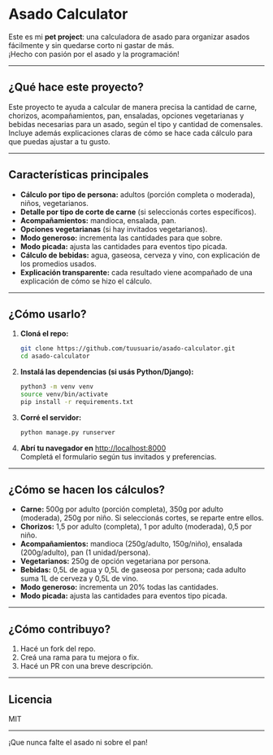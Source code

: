 # Asado Calculator

Este es mi **pet project**: una calculadora de asado para organizar asados fácilmente y sin quedarse corto ni gastar de más.  
¡Hecho con pasión por el asado y la programación!

---

## ¿Qué hace este proyecto?

Este proyecto te ayuda a calcular de manera precisa la cantidad de carne, chorizos, acompañamientos, pan, ensaladas, opciones vegetarianas y bebidas necesarias para un asado, según el tipo y cantidad de comensales.  
Incluye además explicaciones claras de cómo se hace cada cálculo para que puedas ajustar a tu gusto.

---

## Características principales

- **Cálculo por tipo de persona:** adultos (porción completa o moderada), niños, vegetarianos.
- **Detalle por tipo de corte de carne** (si seleccionás cortes específicos).
- **Acompañamientos:** mandioca, ensalada, pan.
- **Opciones vegetarianas** (si hay invitados vegetarianos).
- **Modo generoso:** incrementa las cantidades para que sobre.
- **Modo picada:** ajusta las cantidades para eventos tipo picada.
- **Cálculo de bebidas:** agua, gaseosa, cerveza y vino, con explicación de los promedios usados.
- **Explicación transparente:** cada resultado viene acompañado de una explicación de cómo se hizo el cálculo.

---

## ¿Cómo usarlo?

1. **Cloná el repo:**

   ```bash
   git clone https://github.com/tuusuario/asado-calculator.git
   cd asado-calculator
   ```

2. **Instalá las dependencias (si usás Python/Django):**

   ```bash
   python3 -m venv venv
   source venv/bin/activate
   pip install -r requirements.txt
   ```

3. **Corré el servidor:**

   ```bash
   python manage.py runserver
   ```

4. **Abrí tu navegador en** [http://localhost:8000](http://localhost:8000)  
   Completá el formulario según tus invitados y preferencias.

---

## ¿Cómo se hacen los cálculos?

- **Carne:** 500g por adulto (porción completa), 350g por adulto (moderada), 250g por niño. Si seleccionás cortes, se reparte entre ellos.
- **Chorizos:** 1,5 por adulto (completa), 1 por adulto (moderada), 0,5 por niño.
- **Acompañamientos:** mandioca (250g/adulto, 150g/niño), ensalada (200g/adulto), pan (1 unidad/persona).
- **Vegetarianos:** 250g de opción vegetariana por persona.
- **Bebidas:** 0,5L de agua y 0,5L de gaseosa por persona; cada adulto suma 1L de cerveza y 0,5L de vino.
- **Modo generoso:** incrementa un 20% todas las cantidades.
- **Modo picada:** ajusta las cantidades para eventos tipo picada.

---

## ¿Cómo contribuyo?

1. Hacé un fork del repo.
2. Creá una rama para tu mejora o fix.
3. Hacé un PR con una breve descripción.

---

## Licencia

MIT

---

¡Que nunca falte el asado ni sobre el pan!